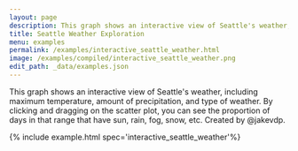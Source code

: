```yaml
---
layout: page
description: This graph shows an interactive view of Seattle's weather, including maximum temperature, amount of precipitation, and type of weather. By clicking and dragging on the scatter plot, you can see the proportion of days in that range that have sun, rain, fog, snow, etc. Created by @jakevdp.
title: Seattle Weather Exploration
menu: examples
permalink: /examples/interactive_seattle_weather.html
image: /examples/compiled/interactive_seattle_weather.png
edit_path: _data/examples.json
---
```


This graph shows an interactive view of Seattle's weather, including maximum temperature, amount of precipitation, and type of weather. By clicking and dragging on the scatter plot, you can see the proportion of days in that range that have sun, rain, fog, snow, etc. Created by @jakevdp.

{% include example.html spec='interactive_seattle_weather'%}
